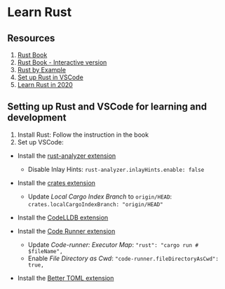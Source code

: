 # Learn Rust

## Resources

1. [Rust Book](https://doc.rust-lang.org/book/)
2. [Rust Book - Interactive version](https://rust-book.cs.brown.edu/)
3. [Rust by Example](https://doc.rust-lang.org/rust-by-example/)
4. [Set up Rust in VSCode](https://users.rust-lang.org/t/setting-up-rust-with-vs-code/76907)
5. [Learn Rust in 2020](https://github.com/pretzelhammer/rust-blog/blob/master/posts/learning-rust-in-2020.md)

## Setting up Rust and VSCode for learning and development

1. Install Rust: Follow the instruction in the book
2. Set up VSCode:

  - Install the [rust-analyzer extension](https://marketplace.visualstudio.com/items?itemName=matklad.rust-analyzer)
	
	- Disable Inlay Hints: `rust-analyzer.inlayHints.enable: false`

  - Install the [crates extension](https://marketplace.visualstudio.com/items?itemName=serayuzgur.crates)

	- Update *Local Cargo Index Branch* to `origin/HEAD`: `crates.localCargoIndexBranch: "origin/HEAD"`

  - Install the [CodeLLDB extension](https://marketplace.visualstudio.com/items?itemName=vadimcn.vscode-lldb)
  - Install the [Code Runner extension](https://marketplace.visualstudio.com/items?itemName=formulahendry.code-runner)
	
	- Update *Code-runner: Executor Map*: `"rust": "cargo run # $fileName",`
	- Enable *File Directory as Cwd*: `"code-runner.fileDirectoryAsCwd": true,`

  - Install the [Better TOML extension](https://marketplace.visualstudio.com/items?itemName=bungcip.better-toml)
